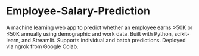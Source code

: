 # Employee-Salary-Prediction
A machine learning web app to predict whether an employee earns >50K or ≤50K annually using demographic and work data. Built with Python, scikit-learn, and Streamlit. Supports individual and batch predictions. Deployed via ngrok from Google Colab.
